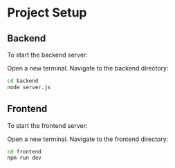 # Project Setup

## Backend

To start the backend server:

Open a new terminal.
Navigate to the backend directory:
   ```sh
   cd backend
   node server.js
```

## Frontend

To start the frontend server:

Open a new terminal.
Navigate to the frontend directory:
   ```sh
   cd frontend
   npm run dev
```
